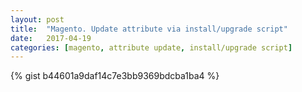 ```yaml
---
layout: post
title:  "Magento. Update attribute via install/upgrade script"
date:   2017-04-19
categories: [magento, attribute update, install/upgrade script]
---
```


{% gist b44601a9daf14c7e3bb9369bdcba1ba4 %}

